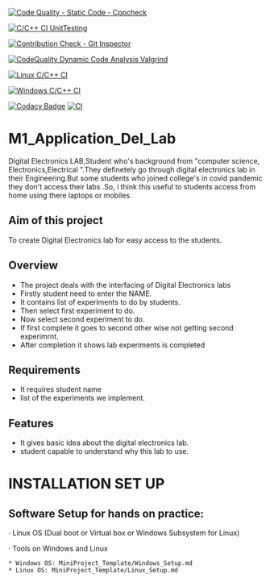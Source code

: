
[![Code Quality - Static Code - Cppcheck](https://github.com/Kesava435/M1_Application_Del_Lab/actions/workflows/c-cpp.yml/badge.svg)](https://github.com/Kesava435/M1_Application_Del_Lab/actions/workflows/c-cpp.yml)

[![C/C++ CI UnitTesting](https://github.com/Kesava435/M1_Application_Del_Lab/actions/workflows/unity.yml/badge.svg)](https://github.com/Kesava435/M1_Application_Del_Lab/actions/workflows/unity.yml)

[![Contribution Check - Git Inspector](https://github.com/Kesava435/M1_Application_Del_Lab/actions/workflows/gitinspector.yml/badge.svg)](https://github.com/Kesava435/M1_Application_Del_Lab/actions/workflows/gitinspector.yml)

[![CodeQuality Dynamic Code Analysis Valgrind](https://github.com/Kesava435/M1_Application_Del_Lab/actions/workflows/valgrid.yml/badge.svg)](https://github.com/Kesava435/M1_Application_Del_Lab/actions/workflows/valgrid.yml)

[![Linux C/C++ CI](https://github.com/Kesava435/M1_Application_Del_Lab/actions/workflows/linux.yml/badge.svg)](https://github.com/Kesava435/M1_Application_Del_Lab/actions/workflows/linux.yml)

[![Windows C/C++ CI](https://github.com/Kesava435/M1_Application_Del_Lab/actions/workflows/windows.yml/badge.svg)](https://github.com/Kesava435/M1_Application_Del_Lab/actions/workflows/windows.yml)

[![Codacy Badge](https://app.codacy.com/project/badge/Grade/e3c01e27ee8d495987299e4e6408627f)](https://www.codacy.com/gh/Kesava435/M1_Application_Del_Lab/dashboard?utm_source=github.com&amp;utm_medium=referral&amp;utm_content=Kesava435/M1_Application_Del_Lab&amp;utm_campaign=Badge_Grade)
[![CI](https://github.com/Kesava435/M1_Application_Del_Lab/actions/workflows/ccp.yml/badge.svg)](https://github.com/Kesava435/M1_Application_Del_Lab/actions/workflows/ccp.yml)
# M1_Application_Del_Lab
Digital Electronics LAB,Student who's background from "computer science, Electronics,Electrical ".They definetely go through digital electronics lab in their Engineering.But some students who joined college's in covid pandemic they don't access their labs .So, i think this useful to students access from  home using  there  laptops or mobiles.
## Aim of this project
 To create Digital Electronics lab for easy access to the students.
## Overview
* The project deals with the interfacing of Digital Electronics labs
* Firstly student need to enter the NAME.
* It contains list of experiments to do by students.
* Then select first experiment to do.
* Now select second experiment to do.
* If first complete it goes to second other wise not getting second experimrnt.
* After completion it shows lab experiments is completed
## Requirements 
* It requires student name
* list of the experiments we implement.
## Features
* It gives basic idea about the digital electronics lab.
* student capable to understand why this lab to use.
# INSTALLATION SET UP
 
 ## Software Setup for hands on practice:
·         Linux OS (Dual boot or Virtual box or Windows Subsystem for Linux)

·         Tools on Windows and Linux

    * Windows OS: MiniProject_Template/Windows_Setup.md
    * Linux OS: MiniProject_Template/Linux_Setup.md
